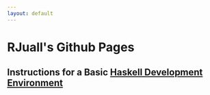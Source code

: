 ```yaml
---
layout: default
---
```


# RJuall's Github Pages

## Instructions for a Basic [Haskell Development Environment](./haskell-dev-env.md)